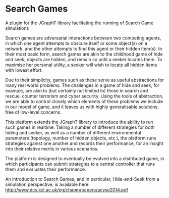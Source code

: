 Search Games
===========

A plugin for the JGraphT library facilitating the running of Search Game simulations 

Search games are adversarial interactions between two competing agents, in which one agent attempts to obscure itself or some object(s) on a network, and the other attempts to find this agent or their hidden item(s). In their most basic form, search games are akin to the childhood game of hide and seek; objects are hidden, and remain so until a seeker locates them. To maximise her personal utility, a seeker will wish to locate all hidden items with lowest effort.

Due to their simplicity, games such as these serve as useful abstractions for many real world problems. The challenges in a game of hide and seek, for example, are akin to (but certainly not limited to) those in search and rescue, counter terrorism and cyber security. Using the tools of abstraction, we are able to control closely which elements of these problems we include in our model of game, and it leaves us with highly generalisable solutions, free of low-level concerns.

This platform extends the JGraphT library to introduce the ability to run such games in realtime. Taking a number of different strategies for both hiding and seeker, as well as a number of different environmental parameters (topology, number of hidden objects, etc.), the platform runs strategies against one another and records their performance, for an insight into their relative merits in various scenarios.

The platform is designed to eventually be evolved into a distributed game, in which participants can submit strategies to a central controller that runs them and evaluates their performance.

An introduction to Search Games, and in particular, Hide-and-Seek from a simulation perspective, is available here: http://www.dcs.kcl.ac.uk/pg/chapm/papers/acyse2014.pdf
